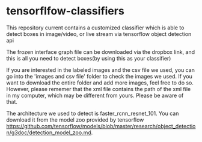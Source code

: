 # tensorflfow-classifiers
This repository current contains a customized classifier which is able to detect boxes in image/video, or live stream via tensorflow object detection api

The frozen interface graph file can be downloaded via the dropbox link, and this is all you need to detect boxes(by using this as your classifier)

If you are interested in the labeled images and the csv file we used, you can go into the 'images and csv file' folder to check the images we used.
If you want to download the entire folder and add more images, feel free to do so. However, please rememer that the xml file contains the path
of the xml file in my computer, which may be different from yours. Please be aware of that.

The architecture we used to detect is faster_rcnn_resnet_101. You can download it from the model zoo provided by tensorflow 
https://github.com/tensorflow/models/blob/master/research/object_detection/g3doc/detection_model_zoo.md.
